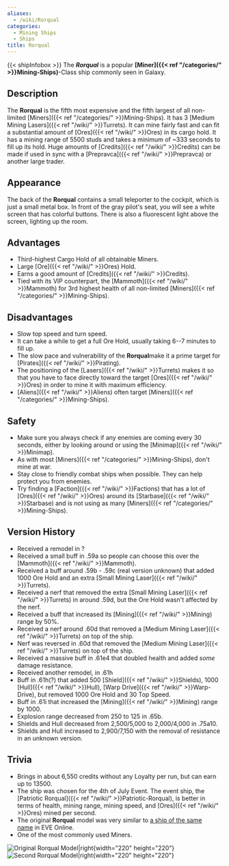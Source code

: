 ```yaml
---
aliases:
  - /wiki/Rorqual
categories:
  - Mining Ships
  - Ships
title: Rorqual
---
```


{{< shipInfobox >}} The **_Rorqual_** is a popular **[Miner]({{< ref "/categories/" >}}Mining-Ships)**-Class ship commonly seen in Galaxy.

## Description

The **Rorqual** is the fifth most expensive and the fifth largest of all non-limited [Miners]({{< ref "/categories/" >}}Mining-Ships). It has 3 [Medium Mining Lasers]({{< ref "/wiki/" >}}Turrets). It can mine fairly fast and can fit a substantial amount of [Ores]({{< ref "/wiki/" >}}Ores) in its cargo hold. It has a mining range of 5500 studs and takes a minimum of ~333 seconds to fill up its hold. Huge amounts of [Credits]({{< ref "/wiki/" >}}Credits) can be made if used in sync with a [Prepravca]({{< ref "/wiki/" >}}Prepravca) or another large trader.

## Appearance

The back of the **Rorqual** contains a small teleporter to the cockpit, which is just a small metal box. In front of the gray pilot's seat, you will see a white screen that has colorful buttons. There is also a fluorescent light above the screen, lighting up the room.

## Advantages

- Third-highest Cargo Hold of all obtainable Miners.
- Large [Ore]({{< ref "/wiki/" >}}Ores) Hold.
- Earns a good amount of [Credits]({{< ref "/wiki/" >}}Credits).
- Tied with its VIP counterpart, the [Mammoth]({{< ref "/wiki/" >}}Mammoth) for 3rd highest health of all non-limited [Miners]({{< ref "/categories/" >}}Mining-Ships).

## Disadvantages

- Slow top speed and turn speed.
- It can take a while to get a full Ore Hold, usually taking 6--7 minutes to fill up.
- The slow pace and vulnerability of the **Rorqual**make it a prime target for [Pirates]({{< ref "/wiki/" >}}Pirating).
- The positioning of the [Lasers]({{< ref "/wiki/" >}}Turrets) makes it so that you have to face directly toward the target [Ores]({{< ref "/wiki/" >}}Ores) in order to mine it with maximum efficiency.
- [Aliens]({{< ref "/wiki/" >}}Aliens) often target [Miners]({{< ref "/categories/" >}}Mining-Ships).

## Safety

- Make sure you always check if any enemies are coming every 30 seconds, either by looking around or using the [Minimap]({{< ref "/wiki/" >}}Minimap).
- As with most [Miners]({{< ref "/categories/" >}}Mining-Ships), don't mine at war.
- Stay close to friendly combat ships when possible. They can help protect you from enemies.
- Try finding a [Faction]({{< ref "/wiki/" >}}Factions) that has a lot of [Ores]({{< ref "/wiki/" >}}Ores) around its [Starbase]({{< ref "/wiki/" >}}Starbase) and is not using as many [Miners]({{< ref "/categories/" >}}Mining-Ships).

## Version History

- Received a remodel in ?
- Received a small buff in .59a so people can choose this over the [Mammoth]({{< ref "/wiki/" >}}Mammoth).
- Received a buff around .59b - .59c (real version unknown) that added 1000 Ore Hold and an extra [Small Mining Laser]({{< ref "/wiki/" >}}Turrets).
- Received a nerf that removed the extra [Small Mining Laser]({{< ref "/wiki/" >}}Turrets) in around .59d, but the Ore Hold wasn't affected by the nerf.
- Received a buff that increased its [Mining]({{< ref "/wiki/" >}}Mining) range by 50%.
- Received a nerf around .60d that removed a [Medium Mining Laser]({{< ref "/wiki/" >}}Turrets) on top of the ship.
- Nerf was reversed in .60d that removed the [Medium Mining Laser]({{< ref "/wiki/" >}}Turrets) on top of the ship.
- Received a massive buff in .61e4 that doubled health and added _some_ damage resistance.
- Received another remodel, in .61h
- Buff in .61h(?) that added 500 [Shield]({{< ref "/wiki/" >}}Shields), 1000 [Hull]({{< ref "/wiki/" >}}Hull), [Warp Drive]({{< ref "/wiki/" >}}Warp-Drive), but removed 1000 Ore Hold and 30 Top Speed.
- Buff in .61i that increased the [Mining]({{< ref "/wiki/" >}}Mining) range by 1000.
- Explosion range decreased from 250 to 125 in .65b.
- Shields and Hull decreased from 2,500/5,000 to 2,000/4,000 in .75a10.
- Shields and Hull increased to 2,900/7,150 with the removal of resistance in an unknown version.

## Trivia

- Brings in about 6,550 credits without any Loyalty per run, but can earn up to 13500.
- The ship was chosen for the 4th of July Event. The event ship, the [Patriotic Rorqual]({{< ref "/wiki/" >}}Patriotic-Rorqual), is better in terms of health, mining range, mining speed, and [Ores]({{< ref "/wiki/" >}}Ores) mined per second.
- The original **Rorqual** model was very similar to [a ship of the same name](https://wiki.eveuniversity.org/Rorqual) in EVE Online.
- One of the most commonly used Miners.

![Original Rorqual
Model|right](Old_Rorqual.png "Original Rorqual Model|right"){width="220" height="220"} ![Second Rorqual
Model|right](Rorqual_new.JPG "Second Rorqual Model|right"){width="220" height="220"}
